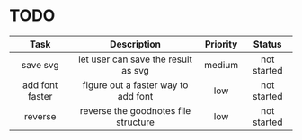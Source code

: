 # TODO

| Task | Description | Priority | Status |
|:---:|:---:|:---:|:---:|
| save svg | let user can save the result as svg | medium | not started |
| add font faster | figure out a faster way to add font | low | not started |
| reverse | reverse the goodnotes file structure | low | not started |

